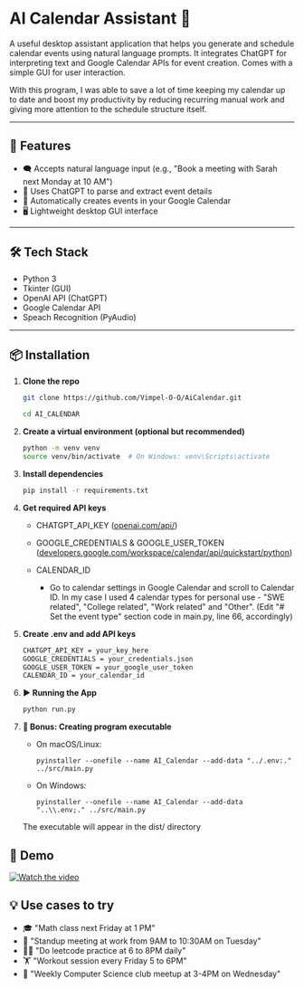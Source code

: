 # AI Calendar Assistant 📅

A useful desktop assistant application that helps you generate and schedule calendar events using natural language prompts. It integrates ChatGPT for interpreting text and Google Calendar APIs for event creation. Comes with a simple GUI for user interaction.

With this program, I was able to save a lot of time keeping my calendar up to date and boost my productivity by reducing recurring manual work and giving more attention to the schedule structure itself.

---

## 🚀 Features

- 🗨️ Accepts natural language input (e.g., "Book a meeting with Sarah next Monday at 10 AM")
- 🤖 Uses ChatGPT to parse and extract event details
- 📅 Automatically creates events in your Google Calendar
- 🖥️ Lightweight desktop GUI interface

---

## 🛠 Tech Stack

- Python 3
- Tkinter (GUI)
- OpenAI API (ChatGPT)
- Google Calendar API 
- Speach Recognition (PyAudio)

---

## 📦 Installation

1. **Clone the repo**

    ```bash
    git clone https://github.com/Vimpel-O-O/AiCalendar.git

    cd AI_CALENDAR
    ```    

2. **Create a virtual environment (optional but recommended)**
    ```bash
    python -m venv venv
    source venv/bin/activate  # On Windows: venv\Scripts\activate
    ```
3. **Install dependencies**
    ```bash
    pip install -r requirements.txt
    ```
4. **Get required API keys**
    - CHATGPT_API_KEY ([openai.com/api/](https://openai.com/api/))
    
    - GOOGLE_CREDENTIALS & GOOGLE_USER_TOKEN ([developers.google.com/workspace/calendar/api/quickstart/python](https://developers.google.com/workspace/calendar/api/quickstart/python))
    
    - CALENDAR_ID
        - Go to calendar settings in Google Calendar and scroll to Calendar ID. In my case I used 4 calendar types for personal use - "SWE related", "College related", "Work related" and "Other". (Edit "# Set the event type" section code in main.py, line 66, accordingly)

5. **Create .env and add API keys**
    ```bash
    CHATGPT_API_KEY = your_key_here
    GOOGLE_CREDENTIALS = your_credentials.json
    GOOGLE_USER_TOKEN = your_google_user_token
    CALENDAR_ID = your_calendar_id
    ```

6. **▶️ Running the App**
    ```bash
    python run.py
    ```

7. **🎁 Bonus: Creating program executable**
    - On macOS/Linux:
        ```
        pyinstaller --onefile --name AI_Calendar --add-data "../.env:." ../src/main.py
        ```
    - On Windows:
        ```
        pyinstaller --onefile --name AI_Calendar --add-data "..\\.env;." ../src/main.py
        ```
    The executable will appear in the dist/ directory

## 🎥 Demo

[![Watch the video](https://img.youtube.com/vi/Iq5E-pjKnmw/0.jpg)](https://www.youtube.com/watch?v=Iq5E-pjKnmw)

## 💡 Use cases to try
- 🎓 "Math class next Friday at 1 PM"
- 💼 "Standup meeting at work from 9AM to 10:30AM on Tuesday"
- 👨‍💻 "Do leetcode practice at 6 to 8PM daily"
- 🏋️ "Workout session every Friday 5 to 6PM"
- 👥 "Weekly Computer Science club meetup at 3-4PM on Wednesday"



